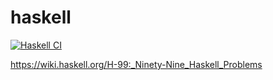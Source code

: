 # haskell
[![Haskell CI](https://github.com/tooppoo/99problems/actions/workflows/haskell.yml/badge.svg)](https://github.com/tooppoo/99problems/actions/workflows/haskell.yml)

https://wiki.haskell.org/H-99:_Ninety-Nine_Haskell_Problems
